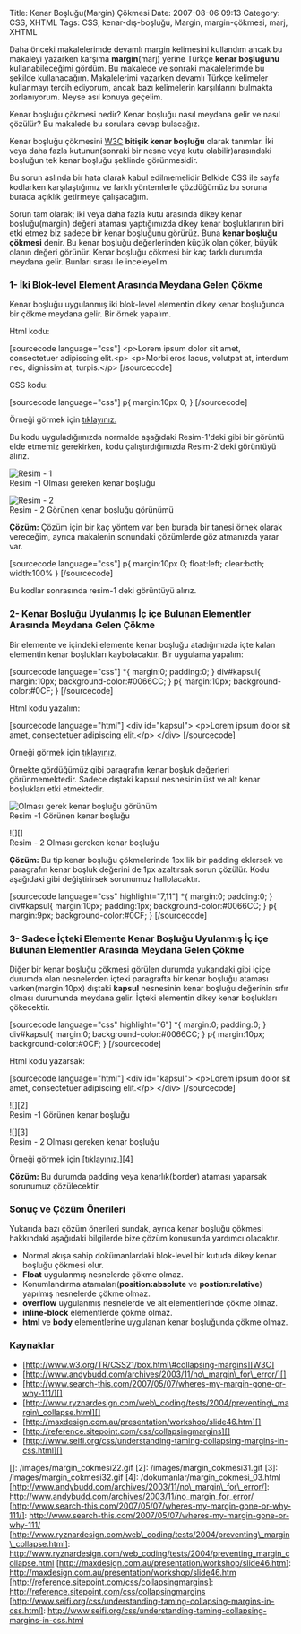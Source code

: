 Title: Kenar Boşluğu(Margin) Çökmesi
Date: 2007-08-06 09:13
Category: CSS, XHTML
Tags: CSS, kenar-dış-boşluğu, Margin, margin-çökmesi, marj, XHTML

Daha önceki makalelerimde devamlı margin kelimesini kullandım ancak bu
makaleyi yazarken karşıma **margin**(marj) yerine Türkçe **kenar
boşluğunu** kullanabileceğimi gördüm. Bu makalede ve sonraki
makalelerimde bu şekilde kullanacağım. Makalelerimi yazarken devamlı
Türkçe kelimeler kullanmayı tercih ediyorum, ancak bazı kelimelerin
karşılılarını bulmakta zorlanıyorum. Neyse asıl konuya geçelim.

Kenar boşluğu çökmesi nedir? Kenar boşluğu nasıl meydana gelir ve nasıl
çözülür? Bu makalede bu sorulara cevap bulacağız. <!--more-->

Kenar boşluğu çökmesini [W3C][] **bitişik kenar boşluğu** olarak
tanımlar. İki veya daha fazla kutunun(sonraki bir nesne veya kutu
olabilir)arasındaki boşluğun tek kenar boşluğu şeklinde görünmesidir.

Bu sorun aslında bir hata olarak kabul edilmemelidir Belkide CSS ile
sayfa kodlarken karşılaştığımız ve farklı yöntemlerle çözdüğümüz bu
soruna burada açıklık getirmeye çalışacağım.

Sorun tam olarak; iki veya daha fazla kutu arasında dikey kenar
boşluğu(margin) değeri ataması yaptığımızda dikey kenar boşluklarının
biri etki etmez biz sadece bir kenar boşluğunu görürüz. Buna **kenar
boşluğu çökmesi** denir. Bu kenar boşluğu değerlerinden küçük olan
çöker, büyük olanın değeri görünür. Kenar boşluğu çökmesi bir kaç farklı
durumda meydana gelir. Bunları sırası ile inceleyelim.

### 1- İki Blok-level Element Arasında Meydana Gelen Çökme

Kenar boşluğu uygulanmış iki blok-level elementin dikey kenar boşluğunda
bir çökme meydana gelir. Bir örnek yapalım.

Html kodu:

[sourcecode language="css"] \<p\>Lorem ipsum dolor sit amet,
consectetuer adipiscing elit.\<p\> \<p\>Morbi eros lacus, volutpat at,
interdum nec, dignissim at, turpis.\</p\> [/sourcecode]

CSS kodu:

[sourcecode language="css"] p{ margin:10px 0; } [/sourcecode]

Örneği görmek için [tıklayınız.][]

Bu kodu uyguladığımızda normalde aşağıdaki Resim-1'deki gibi bir görüntü
elde etmemiz gerekirken, kodu çalıştırdığımızda Resim-2'deki görüntüyü
alırız.

![Resim - 1][]  
Resim -1 Olması gereken kenar boşluğu          

![Resim - 2][]  
Resim - 2 Görünen kenar boşluğu görünümü         

**Çözüm:** Çözüm için bir kaç yöntem var ben burada bir tanesi örnek
olarak vereceğim, ayrıca makalenin sonundaki çözümlerde göz atmanızda
yarar var.

[sourcecode language="css"] p{ margin:10px 0; float:left; clear:both;
width:100% } [/sourcecode]

Bu kodlar sonrasında resim-1 deki görüntüyü alırız.

### 2- Kenar Boşluğu Uyulanmış İç içe Bulunan Elementler Arasında Meydana Gelen Çökme

Bir elemente ve içindeki elemente kenar boşluğu atadığımızda içte kalan
elementin kenar boşlukları kaybolacaktır. Bir uygulama yapalım:

[sourcecode language="css"] \*{ margin:0; padding:0; } div\#kapsul{
margin:10px; background-color:\#0066CC; } p{ margin:10px;
background-color:\#0CF; } [/sourcecode]

Html kodu yazalım:

[sourcecode language="html"] \<div id="kapsul"\> \<p\>Lorem ipsum dolor
sit amet, consectetuer adipiscing elit.\</p\> \</div\> [/sourcecode]

Örneği görmek için [tıklayınız.][1]

Örnekte gördüğümüz gibi paragrafın kenar boşluk değerleri
görünmemektedir. Sadece dıştaki kapsul nesnesinin üst ve alt kenar
boşlukları etki etmektedir.

![Olması gerek kenar boşluğu görünüm][]  
Resim -1 Görünen kenar boşluğu        

![][]  
Resim - 2 Olması gereken kenar boşluğu

**Çözüm:** Bu tip kenar boşluğu çökmelerinde 1px'lik bir padding
eklersek ve paragrafın kenar boşluk değerini de 1px azaltırsak sorun
çözülür. Kodu aşağıdaki gibi değiştirirsek sorunumuz hallolacaktır.

[sourcecode language="css" highlight="7,11"] \*{ margin:0; padding:0; }
div\#kapsul{ margin:10px; padding:1px; background-color:\#0066CC; } p{
margin:9px; background-color:\#0CF; } [/sourcecode]

### 3- Sadece İçteki Elemente Kenar Boşluğu Uyulanmış İç içe Bulunan Elementler Arasında Meydana Gelen Çökme

Diğer bir kenar boşluğu çökmesi görülen durumda yukarıdaki gibi içiçe
durumda olan nesnelerden içteki paragrafta bir kenar boşluğu ataması
varken(margin:10px) dıştaki **kapsul** nesnesinin kenar boşluğu
değerinin sıfır olması durumunda meydana gelir. İçteki elementin dikey
kenar boşlukları çökecektir.

[sourcecode language="css" highlight="6"] \*{ margin:0; padding:0; }
div\#kapsul{ margin:0; background-color:\#0066CC; } p{ margin:10px;
background-color:\#0CF; } [/sourcecode]

Html kodu yazarsak:

[sourcecode language="html"] \<div id="kapsul"\> \<p\>Lorem ipsum dolor
sit amet, consectetuer adipiscing elit.\</p\> \</div\> [/sourcecode]

![][2]  
Resim -1 Görünen kenar boşluğu        

![][3]  
Resim - 2 Olması gereken kenar boşluğu     

Örneği görmek için [tıklayınız.][4]

**Çözüm:** Bu durumda padding veya kenarlık(border) ataması yaparsak
sorunumuz çözülecektir.

### Sonuç ve Çözüm Önerileri

Yukarıda bazı çözüm önerileri sundak, ayrıca kenar boşluğu çökmesi
hakkındaki aşağıdaki bilgilerde bize çözüm konusunda yardımcı olacaktır.

-   Normal akışa sahip dokümanlardaki blok-level bir kutuda dikey kenar
    boşluğu çökmesi olur.
-   **Float** uygulanmış nesnelerde çökme olmaz.
-   Konumlandırma atamaları(**position:absolute** ve
    **postion:relative**) yapılmış nesnelerde çökme olmaz.
-   **overflow** uygulanmış nesnelerde ve alt elementlerinde çökme
    olmaz.
-   **inline-block** elementlerde çökme olmaz.
-   **html** ve **body** elementlerine uygulanan kenar boşluğunda çökme
    olmaz.

### Kaynaklar

-   [http://www.w3.org/TR/CSS21/box.html\#collapsing-margins][W3C]
-   [http://www.andybudd.com/archives/2003/11/no\_margin\_for\_error/][]
-   [http://www.search-this.com/2007/05/07/wheres-my-margin-gone-or-why-111/][]
-   [http://www.ryznardesign.com/web\_coding/tests/2004/preventing\_margin\_collapse.html][]
-   [http://maxdesign.com.au/presentation/workshop/slide46.htm][]
-   [http://reference.sitepoint.com/css/collapsingmargins][]
-   [http://www.seifi.org/css/understanding-taming-collapsing-margins-in-css.html][]

</p>

  [W3C]: http://www.w3.org/TR/CSS21/box.html#collapsing-margins
  [tıklayınız.]: /dokumanlar/margin_cokmesi_01.html
    "Kenar boşluğu çökmesi"
  [Resim - 1]: /images/margin_cokmesi2.gif
  [Resim - 2]: /images/margin_cokmesi1.gif
  [1]: /dokumanlar/margin_cokmesi_02.html
  [Olması gerek kenar boşluğu görünüm]: /images/margin_cokmesi21.gif
  []: /images/margin_cokmesi22.gif
  [2]: /images/margin_cokmesi31.gif
  [3]: /images/margin_cokmesi32.gif
  [4]: /dokumanlar/margin_cokmesi_03.html
  [http://www.andybudd.com/archives/2003/11/no\_margin\_for\_error/]: http://www.andybudd.com/archives/2003/11/no_margin_for_error/
  [http://www.search-this.com/2007/05/07/wheres-my-margin-gone-or-why-111/]:
    http://www.search-this.com/2007/05/07/wheres-my-margin-gone-or-why-111/
  [http://www.ryznardesign.com/web\_coding/tests/2004/preventing\_margin\_collapse.html]:
    http://www.ryznardesign.com/web_coding/tests/2004/preventing_margin_collapse.html
  [http://maxdesign.com.au/presentation/workshop/slide46.htm]: http://maxdesign.com.au/presentation/workshop/slide46.htm
  [http://reference.sitepoint.com/css/collapsingmargins]: http://reference.sitepoint.com/css/collapsingmargins
  [http://www.seifi.org/css/understanding-taming-collapsing-margins-in-css.html]:
    http://www.seifi.org/css/understanding-taming-collapsing-margins-in-css.html
